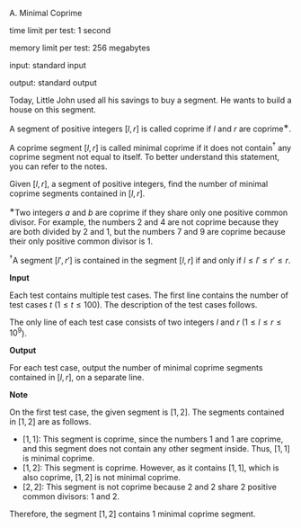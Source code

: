 A. Minimal Coprime

time limit per test: 1 second

memory limit per test: 256 megabytes

input: standard input

output: standard output

Today, Little John used all his savings to buy a segment. He wants to build a house on this segment.

A segment of positive integers $[l,r]$ is called coprime if $l$ and $r$ are coprime$^{\text{∗}}$.

A coprime segment $[l,r]$ is called minimal coprime if it does not contain$^{\text{†}}$ any coprime segment not equal to itself. To better understand this statement, you can refer to the notes.

Given $[l,r]$, a segment of positive integers, find the number of minimal coprime segments contained in $[l,r]$.

$^{\text{∗}}$Two integers $a$ and $b$ are coprime if they share only one positive common divisor. For example, the numbers $2$ and $4$ are not coprime because they are both divided by $2$ and $1$, but the numbers $7$ and $9$ are coprime because their only positive common divisor is $1$.

$^{\text{†}}$A segment $[l',r']$ is contained in the segment $[l,r]$ if and only if $l \le l' \le r' \le r$.

**Input**

Each test contains multiple test cases. The first line contains the number of test cases $t$ ($1 \le t \le 100$). The description of the test cases follows.

The only line of each test case consists of two integers $l$ and $r$ ($1 \le l \le r \le 10^9$).

**Output**

For each test case, output the number of minimal coprime segments contained in $[l,r]$, on a separate line.

**Note**

On the first test case, the given segment is $[1,2]$. The segments contained in $[1,2]$ are as follows.

-   $[1,1]$: This segment is coprime, since the numbers $1$ and $1$ are coprime, and this segment does not contain any other segment inside. Thus, $[1,1]$ is minimal coprime.
-   $[1,2]$: This segment is coprime. However, as it contains $[1,1]$, which is also coprime, $[1,2]$ is not minimal coprime.
-   $[2,2]$: This segment is not coprime because $2$ and $2$ share $2$ positive common divisors: $1$ and $2$.

Therefore, the segment $[1,2]$ contains $1$ minimal coprime segment.